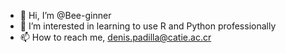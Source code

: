 - 👋 Hi, I’m @Bee-ginner
- 👀 I’m interested in learning to use R and Python professionally
- 📫 How to reach me, denis.padilla@catie.ac.cr

<!---
Bee-ginner/Bee-ginner is a ✨ special ✨ repository because its `README.md` (this file) appears on your GitHub profile.
You can click the Preview link to take a look at your changes.
--->

